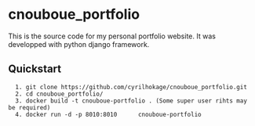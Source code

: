 # cnouboue_portfolio

This is the source code for my personal portfolio website. It was developped with python django framework. 

## Quickstart 
```
  1. git clone https://github.com/cyrilhokage/cnouboue_portfolio.git 
  2. cd cnouboue_portfolio/
  3. docker build -t cnouboue-portfolio . (Some super user rihts may be required)
  4. docker run -d -p 8010:8010      cnouboue-portfolio
```
